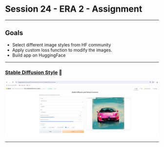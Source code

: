 # Session 24 - ERA 2 - Assignment

---

## Goals
- Select different image styles from HF community
- Apply custom loss function to modify the images.
- Build app on HuggingFace

---

### [Stable Diffusion Style](https://huggingface.co/spaces/DhrubaAdhikary1991/S24_StableDiffusion_model) 🔗

![App Screenshot](https://github.com/DhrubaAdhikary/ERA_V2/blob/2a781af086d4568378176c6e096be2b88985f2c3/S24/App_output.png)


---



